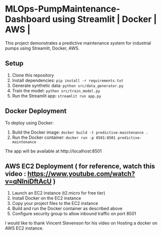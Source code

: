 # MLOps-PumpMaintenance-Dashboard using Streamlit | Docker | AWS |


This project demonstrates a predictive maintenance system for industrial pumps using Streamlit, Docker, AWS.

## Setup

1. Clone this repository
2. Install dependencies: `pip install -r requirements.txt`
3. Generate synthetic data: `python src/data_generator.py`
4. Train the model: `python src/train_model.py`
5. Run the Streamlit app: `streamlit run app.py`

## Docker Deployment

To deploy using Docker:

1. Build the Docker image: `docker build -t predictive-maintenance .`
2. Run the Docker container: `docker run -p 8501:8501 predictive-maintenance`

The app will be available at http://localhost:8501

## AWS EC2 Deployment ( for reference, watch this video : https://www.youtube.com/watch?v=qNIniDftAcU )

1. Launch an EC2 instance (t2.micro for free tier)
2. Install Docker on the EC2 instance
3. Copy your project files to the EC2 instance
4. Build and run the Docker container as described above
5. Configure security group to allow inbound traffic on port 8501

I would like to thank Vincent Stevenson for his video on Hosting a docker on AWS EC2 instance.
